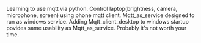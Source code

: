 Learning to use mqtt via python. Control laptop(brightness, camera, microphone, screen) using phone mqtt client. Mqtt_as_service designed to run as windows service. Adding Mqtt_client_desktop to windows startup povides same usability as Mqtt_as_service. Probably it's not worth your time.
